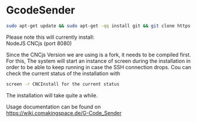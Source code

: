 # GcodeSender
```bash
sudo apt-get update && sudo apt-get -qq install git && git clone https://github.com/comakingspace/GcodeSender.git && cd GcodeSender && ./install.sh
```
Please note this will currently install:  
NodeJS
CNCjs (port 8080)

Since the CNCjs Version we are using is a fork, it needs to be compiled first.
For this, The system will start an instance of screen during the installation in order to be able to keep running in case the SSH connection drops.
Cou can check the current status of the installation with 
```bash
screen -r CNCInstall for the current status
```
The installation will take quite a while.

Usage documentation can be found on  
https://wiki.comakingspace.de/G-Code_Sender
